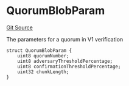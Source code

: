 # QuorumBlobParam
[Git Source](https://github.com/Layr-Labs/eigenda/blob/f0d0dc5708f7e00684e5f5d89ab0227171768419/src/interfaces/IEigenDAStructs.sol)

The parameters for a quorum in V1 verification


```solidity
struct QuorumBlobParam {
    uint8 quorumNumber;
    uint8 adversaryThresholdPercentage;
    uint8 confirmationThresholdPercentage;
    uint32 chunkLength;
}
```

